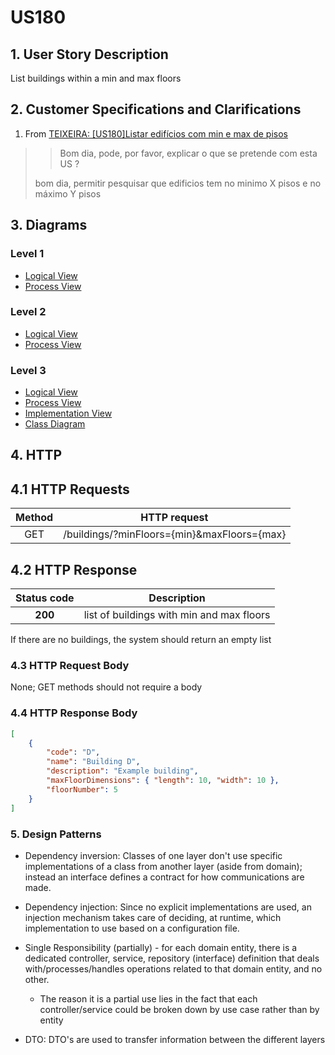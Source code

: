 # US180

## 1. User Story Description

List buildings within a min and max floors

## 2. Customer Specifications and Clarifications

1. From [TEIXEIRA: [US180]Listar edifícios com min e max de pisos](https://moodle.isep.ipp.pt/mod/forum/discuss.php?d=25150)

> > Bom dia, pode, por favor, explicar o que se pretende com esta US ?
>
> bom dia, permitir pesquisar que edificios tem no minimo X pisos e no máximo Y pisos

## 3. Diagrams

### Level 1

-   [Logical View](../general-purpose/level1/logical-view.svg)
-   [Process View](./level1/process-view.svg)

### Level 2

-   [Logical View](../general-purpose/level2/logical-view.svg)
-   [Process View](./level2/process-view.svg)

### Level 3

-   [Logical View](../general-purpose/level3/logical-view.svg)
-   [Process View](./level3/process-view.svg)
-   [Implementation View](../general-purpose/level3/implementation-view.svg)
-   [Class Diagram](./level3/class-diagram.svg)

## 4. HTTP

## 4.1 HTTP Requests

| Method |                HTTP request                 |
| :----: | :-----------------------------------------: |
|  GET   | /buildings/?minFloors={min}&maxFloors={max} |

## 4.2 HTTP Response

| Status code |                Description                |
| :---------: | :---------------------------------------: |
|   **200**   | list of buildings with min and max floors |

If there are no buildings, the system should return an empty list

### 4.3 HTTP Request Body

None; GET methods should not require a body

### 4.4 HTTP Response Body

```json
[
    {
        "code": "D",
        "name": "Building D",
        "description": "Example building",
        "maxFloorDimensions": { "length": 10, "width": 10 },
        "floorNumber": 5
    }
]
```

### 5. Design Patterns

-   Dependency inversion: Classes of one layer don't use specific implementations of a class from another layer (aside from domain); instead an interface defines a contract for how communications are made.

-   Dependency injection: Since no explicit implementations are used, an injection mechanism takes care of deciding, at runtime, which implementation to use based on a configuration file.

-   Single Responsibility (partially) - for each domain entity, there is a dedicated controller, service, repository (interface) definition that deals with/processes/handles operations related to that domain entity, and no other.

    -   The reason it is a partial use lies in the fact that each controller/service could be broken down by use case rather than by entity

-   DTO: DTO's are used to transfer information between the different layers

